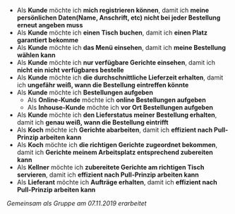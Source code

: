 - Als **Kunde** möchte ich **mich registrieren können**, damit ich **meine persönlichen Daten(Name, Anschrift, etc) nicht bei jeder Bestellung erneut angeben muss**
- Als **Kunde** möchte ich **einen Tisch buchen**, damit ich **einen Platz garantiert bekomme**
- Als **Kunde** möchte ich **das Menü einsehen**, damit ich **meine Bestellung wählen kann**
- Als **Kunde** möchte ich **nur verfügbare Gerichte einsehen**, damit ich **nicht ein nicht verfügbares bestelle**
- Als **Kunde** möchte ich **die durchschnittliche Lieferzeit erhalten**, damit ich **ungefähr weiß, wann die Bestellung eintreffen könnte**
- Als **Kunde** möchte ich **Bestellungen aufgeben**
	- Als **Online-Kunde** möchte ich **online Bestellungen aufgeben**
	- Als **Inhouse-Kunde** möchte ich **vor Ort Bestellungen aufgeben**
- Als **Kunde** möchte ich **den Lieferstatus meiner Bestellung erhalten**, damit ich **genau weiß, wann die Bestellung eintrifft**
- Als **Koch** möchte ich **Gerichte abarbeiten**, damit ich **effizient nach Pull-Prinzip arbeiten kann**
- Als **Koch** möchte ich **die richtigen Gerichte zugeordnet bekommen**, damit ich **Gerichte meinem Arbeitsplatz entsprechend zubereiten kann**
- Als **Kellner** möchte ich **zubereitete Gerichte am richtigen Tisch servieren**, damit ich **effizient nach Pull-Prinzip arbeiten kann**
- Als **Lieferant** möchte ich **Aufträge erhalten**, damit ich **effizient nach Pull-Prinzip arbeiten kann**

*Gemeinsam als Gruppe am 07.11.2019 erarbeitet*
